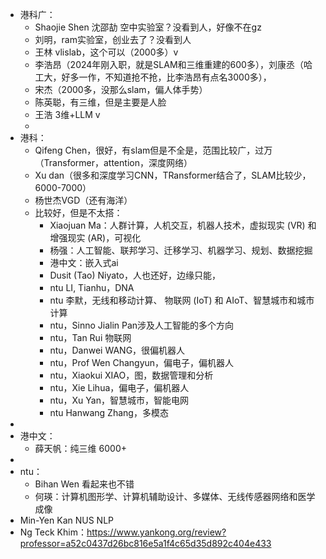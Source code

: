 - 港科广：
	- Shaojie Shen 沈邵劼 空中实验室？没看到人，好像不在gz
	- 刘明，ram实验室，创业去了？没看到人
	- 王林 vlislab，这个可以（2000多）v
	- 李浩昂（2024年刚入职，就是SLAM和三维重建的600多），刘康丞（哈工大，好多一作，不知道抢不抢，比李浩昂有点名3000多），
	- 宋杰（2000多，没那么slam，偏人体手势）
	- 陈英聪，有三维，但是主要是人脸
	- 王浩 3维+LLM v
	-
- 港科：
	- Qifeng Chen，很好，有slam但是不全是，范围比较广，过万（Transformer，attention，深度网络）
	- Xu dan（很多和深度学习CNN，TRansformer结合了，SLAM比较少，6000-7000）
	- 杨世杰VGD（还有海洋）
	- 比较好，但是不太搭：
		- Xiaojuan Ma：人群计算，人机交互，机器人技术，虚拟现实 (VR) 和增强现实 (AR)，可视化
		- 杨强：人工智能、联邦学习、迁移学习、机器学习、规划、数据挖掘
		- 港中文：嵌入式ai
		- Dusit (Tao) Niyato，人也还好，边缘只能，
		- ntu LI, Tianhu，DNA
		- ntu 李默，无线和移动计算、 物联网 (IoT) 和 AIoT、智慧城市和城市计算
		- ntu，Sinno Jialin Pan涉及人工智能的多个方向
		- ntu，Tan Rui 物联网
		- ntu，Danwei WANG，很偏机器人
		- ntu，Prof Wen Changyun，偏电子，偏机器人
		- ntu，Xiaokui XIAO，图，数据管理和分析
		- ntu，Xie Lihua，偏电子，偏机器人
		- ntu，Xu Yan，智慧城市，智能电网
		- ntu Hanwang Zhang，多模态
-
- 港中文：
	- 薛天帆：纯三维 6000+
-
- ntu：
	- Bihan Wen 看起来也不错
	- 何瑛：计算机图形学、计算机辅助设计、多媒体、无线传感器网络和医学成像
- Min-Yen Kan NUS NLP
- Ng Teck Khim：https://www.yankong.org/review?professor=a52c0437d26bc816e5a1f4c65d35d892c404e433